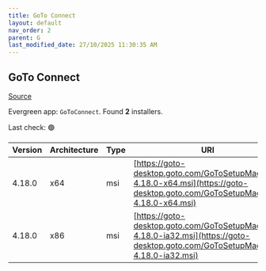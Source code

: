 ```yaml
---
title: GoTo Connect
layout: default
nav_order: 2
parent: G
last_modified_date: 27/10/2025 11:30:35 AM
---
```


## GoTo Connect

[Source](https://support.goto.com/connect/help/what-are-the-download-links-for-it-admin-deployments)

Evergreen app: `GoToConnect`. Found **2** installers.

Last check: 🟢

| Version | Architecture | Type | URI                                                                                                                              |
| ------- | ------------ | ---- | -------------------------------------------------------------------------------------------------------------------------------- |
| 4.18.0  | x64          | msi  | [https://goto-desktop.goto.com/GoToSetupMachine-4.18.0-x64.msi](https://goto-desktop.goto.com/GoToSetupMachine-4.18.0-x64.msi)   |
| 4.18.0  | x86          | msi  | [https://goto-desktop.goto.com/GoToSetupMachine-4.18.0-ia32.msi](https://goto-desktop.goto.com/GoToSetupMachine-4.18.0-ia32.msi) |
